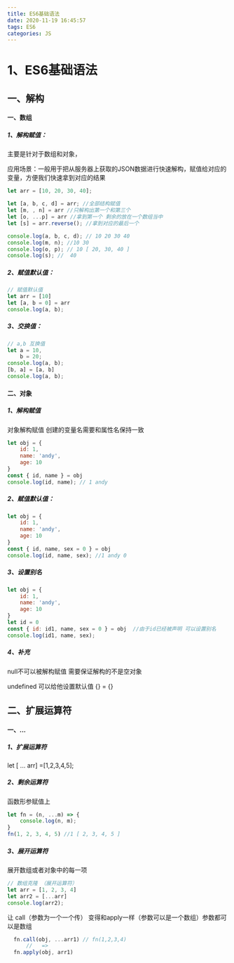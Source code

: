 ```yaml
---
title: ES6基础语法
date: 2020-11-19 16:45:57
tags: ES6
categories: JS
---
```

# **1、ES6基础语法**



## 一、解构

#### 一、数组



##### 1、解构赋值：

主要是针对于数组和对象，

应用场景：一般用于把从服务器上获取的JSON数据进行快速解构，赋值给对应的变量，方便我们快速拿到对应的结果	

```js
let arr = [10, 20, 30, 40];

let [a, b, c, d] = arr; //全部结构赋值
let [m, , n] = arr //只解构出第一个和第三个
let [o, ...p] = arr //拿到第一个 剩余的放在一个数组当中
let [s] = arr.reverse(); //拿到对应的最后一个

console.log(a, b, c, d); // 10 20 30 40
console.log(m, n); //10 30
console.log(o, p); // 10 [ 20, 30, 40 ]
console.log(s); //  40
```



##### 2、赋值默认值：

```js
// 赋值默认值
let arr = [10]
let [a, b = 0] = arr
console.log(a, b);
```



##### 3、交换值：

```js
// a,b 互换值
let a = 10,
    b = 20;
console.log(a, b);
[b, a] = [a, b]
console.log(a, b);
```





#### 二、对象

##### 1、解构赋值

对象解构赋值 创建的变量名需要和属性名保持一致

```js
let obj = {
    id: 1,
    name: 'andy',
    age: 10
}
const { id, name } = obj
console.log(id, name); // 1 andy
```



##### 2、赋值默认值：

```js
let obj = {
    id: 1,
    name: 'andy',
    age: 10
}
const { id, name, sex = 0 } = obj
console.log(id, name, sex); //1 andy 0
```





##### 3、设置别名

```js
let obj = {
    id: 1,
    name: 'andy',
    age: 10
}
let id = 0
const { id: id1, name, sex = 0 } = obj  //由于id已经被声明 可以设置别名
console.log(id1, name, sex);
```



##### 4、补充

null不可以被解构赋值   需要保证解构的不是空对象

undefined 可以给他设置默认值 {} = {}





## 二、扩展运算符

#### 一、...

##### 1、扩展运算符

let [ ... arr]  =[1,2,3,4,5];

##### 2、剩余运算符

函数形参赋值上

```js
let fn = (n, ...m) => {
    console.log(n, m);
}
fn(1, 2, 3, 4, 5) //1 [ 2, 3, 4, 5 ]
```

##### 3、展开运算符

展开数组或者对象中的每一项

```js
// 数组克隆 （展开运算符）
let arr = [1, 2, 3, 4]
let arr2 = [...arr]
console.log(arr2);
```



让 call（参数为一个一个传） 变得和apply一样（参数可以是一个数组）参数都可以是数组

```js
  fn.call(obj, ...arr1) // fn(1,2,3,4)
      //   =>
  fn.apply(obj, arr1)
```

